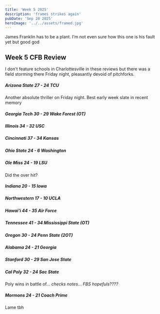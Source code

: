 ```yaml
---
title: 'Week 5 2025'
description: 'frames strikes again'
pubDate: 'Sep 28 2025'
heroImage: '../../assets/framed.jpg'
---
```


James Franklin has to be a plant. I'm not even sure how this one is his fault yet but good god

## Week 5 CFB Review

I don't feature schools in Charlottesville in these reviews but there was a field storming there Friday night, pleasantly devoid of pitchforks.

##### Arizona State 27 - 24 TCU

Another absolute thriller on Friday night. Best early week slate in recent memory

##### Georgia Tech 30 - 29 Wake Forest (OT)

##### Illinois 34 - 32 USC

##### Cincinnati 37 - 34 Kansas

##### Ohio State 24 - 6 Washington

##### Ole Miss 24 - 19 LSU

Did the over hit?

##### Indiana 20 - 15 Iowa

##### Northwestern 17 - 10 UCLA

##### Hawai'i 44 - 35 Air Force

##### Tennessee 41 - 34 Mississippi State (OT)

##### Oregon 30 - 24 Penn State (2OT)

##### Alabama 24 - 21 Georgia

##### Stanford 30 - 29 San Jose State

##### Cal Poly 32 - 24 Sac State

Poly wins in battle of... *checks notes*... *FBS hopefuls????*

##### Mormons 24 - 21 Coach Prime

Lame tbh
